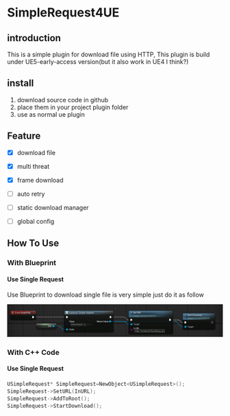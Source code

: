 ﻿# SimpleRequest4UE

## introduction
This is a simple plugin for download file using HTTP, This plugin is build under UE5-early-access version(but it also work in UE4 I think?)

## install
1. download source code in github
2. place them in your project plugin folder
3. use as normal ue plugin

## Feature
- [x] download file
- [x] multi threat
- [x] frame download
- [ ] auto retry
- [ ] static download manager
- [ ] global config



## How To Use

### With Blueprint

#### Use Single Request

Use Blueprint to download single file is very simple just do it as follow

![image-20220116145205274](.\Resources\image-20220116145205274.png)

### With C++ Code

#### Use Single Request

```c++
USimpleRequest* SimpleRequest=NewObject<USimpleRequest>();
SimpleRequest->SetURL(InURL);
SimpleRequest->AddToRoot();
SimpleRequest->StartDownload();
```

